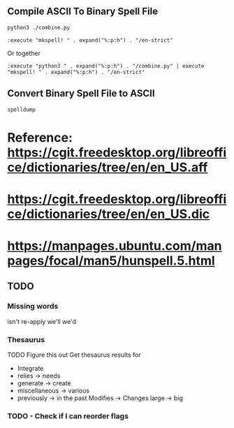 ## Compile ASCII To Binary Spell File
<!-- Reference: https://stackoverflow.com/a/41583025/3626104 -->
```sh
python3 ./combine.py
```

```vim
:execute "mkspell! " . expand("%:p:h") . "/en-strict"
```

Or together

```vim
:execute "python3 " . expand("%:p:h") . "/combine.py" | execute "mkspell! " . expand("%:p:h") . "/en-strict"
```


## Convert Binary Spell File to ASCII
<!-- Reference: https://vi.stackexchange.com/a/5422/16073 -->
```sh
spelldump
```


# Reference: https://cgit.freedesktop.org/libreoffice/dictionaries/tree/en/en_US.aff
# https://cgit.freedesktop.org/libreoffice/dictionaries/tree/en/en_US.dic
# https://manpages.ubuntu.com/manpages/focal/man5/hunspell.5.html


## TODO
### Missing words
isn't
re-apply
we'll
we'd


### Thesaurus
TODO Figure this out
Get thesaurus results for
- Integrate
- relies -> needs
- generate -> create
- miscellaneous -> various
- previously -> in the past
Modifies -> Changes
large -> big


### TODO - Check if I can reorder flags

